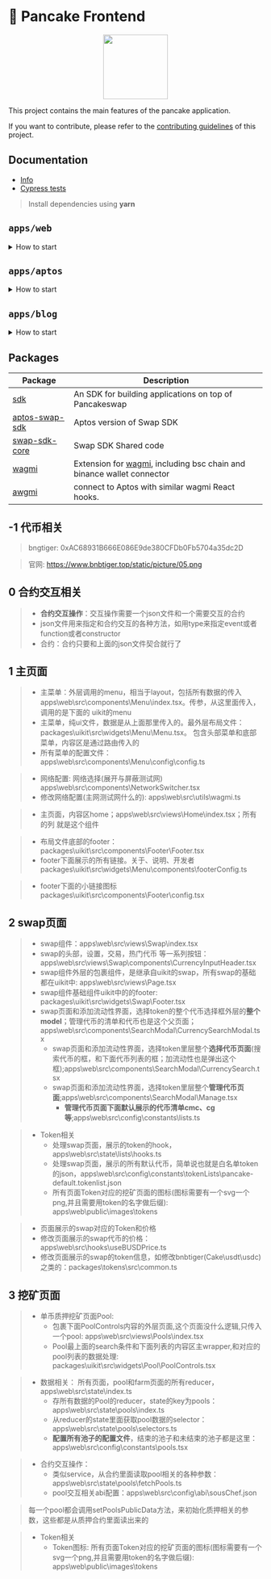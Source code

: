 # 🥞 Pancake Frontend

<p align="center">
  <a href="https://pancakeswap.finance">
      <img src="https://pancakeswap.finance/logo.png" height="128">
  </a>
</p>

This project contains the main features of the pancake application.

If you want to contribute, please refer to the [contributing guidelines](./CONTRIBUTING.md) of this project.

## Documentation

- [Info](doc/Info.md)
- [Cypress tests](doc/Cypress.md)

> Install dependencies using **yarn**

## `apps/web`
<details>
<summary>
How to start
</summary>

```sh
yarn
# 有时候依赖装不上报错，需要到web目录下，yarn run typechain
```

start the development server
```sh
# 跑这个 dev命令，才会映射本地的修改
yarn dev --no-daemon
```

build with production mode
```sh
# 必须加上后面这个  --no-daemon
yarn build  --no-daemon

# start the application after build。这个start命令跑的生产的配置，虽然也会在本地启动项目，但是本地修改了之后 不会触发改变
yarn start  --no-daemon
```
</details>

## `apps/aptos`
<details>
<summary>
How to start
</summary>

```sh
yarn dev:aptos
```
```sh
yarn turbo run build --filter=aptos-web
```
</details>

## `apps/blog`
<details>
<summary>
How to start
</summary>

```sh
yarn dev:blog
```
```sh
yarn turbo run build --filter=blog
```
</details>


## Packages

| Package                                                       | Description                                                                                                            |
|---------------------------------------------------------------|------------------------------------------------------------------------------------------------------------------------|
| [sdk](/packages/swap-sdk)                                     | An SDK for building applications on top of Pancakeswap                                                                 |
| [aptos-swap-sdk](/packages/aptos-swap-sdk)                    | Aptos version of Swap SDK                                                                                              |
| [swap-sdk-core](/packages/swap-sdk-core)                      | Swap SDK Shared code                                                                                                   |
| [wagmi](/packages/wagmi)                                      | Extension for [wagmi](https://github.com/wagmi-dev/wagmi), including bsc chain and binance wallet connector            |
| [awgmi](/packages/awgmi)                                      | connect to Aptos with similar wagmi React hooks.                                                                       |


## -1 代币相关

> bngtiger: 0xAC68931B666E086E9de380CFDb0Fb5704a35dc2D

> 官网: https://www.bnbtiger.top/static/picture/05.png

## 0 合约交互相关

>+ **合约交互操作**：交互操作需要一个json文件和一个需要交互的合约
> + json文件用来指定和合约交互的各种方法，如用type来指定event或者function或者constructor
> + 合约：合约只要和上面的json文件契合就行了

## 1 主页面

>+ 主菜单：外层调用的menu，相当于layout，包括所有数据的传入 apps\web\src\components\Menu\index.tsx。传参，从这里面传入，调用的是下面的 uikit的menu
> + 主菜单，纯ui文件，数据是从上面那里传入的。最外层布局文件：packages\uikit\src\widgets\Menu\Menu.tsx。 包含头部菜单和底部菜单，内容区是通过路由传入的
> + 所有菜单的配置文件：apps\web\src\components\Menu\config\config.ts

>+ 网络配置: 网络选择(展开与屏蔽测试网) apps\web\src\components\NetworkSwitcher.tsx
> + 修改网络配置(主网测试网什么的): apps\web\src\utils\wagmi.ts

>+ 主页面，内容区home；apps\web\src\views\Home\index.tsx；所有的列 就是这个组件

>+ 布局文件底部的footer：packages\uikit\src\components\Footer\Footer.tsx
> + footer下面展示的所有链接。关于、说明、开发者 packages\uikit\src\widgets\Menu\components\footerConfig.ts

> + footer下面的小链接图标 packages\uikit\src\components\Footer\config.tsx


## 2 swap页面

>+ swap组件：apps\web\src\views\Swap\index.tsx
> + swap的头部，设置，交易，热门代币 等一系列按钮：apps\web\src\views\Swap\components\CurrencyInputHeader.tsx
> + swap组件外层的包裹组件，是继承自uikit的swap，所有swap的基础都在uikit中: apps\web\src\views\Page.tsx
> + swap组件基础组件uikit中的的footer: packages\uikit\src\widgets\Swap\Footer.tsx
> + swap页面和添加流动性界面，选择token的整个代币选择框外层的**整个model**；管理代币的清单和代币也是这个父页面；apps\web\src\components\SearchModal\CurrencySearchModal.tsx
>   + swap页面和添加流动性界面，选择token里层整个**选择代币页面**(搜索代币的框，和下面代币列表的框；加流动性也是弹出这个框);apps\web\src\components\SearchModal\CurrencySearch.tsx
>   + swap页面和添加流动性界面，选择token里层整个**管理代币页面**;apps\web\src\components\SearchModal\Manage.tsx
>     + **管理代币页面下面默认展示的代币清单cmc、cg等**;apps\web\src\config\constants\lists.ts

>+ Token相关
>   + 处理swap页面，展示的token的hook，apps\web\src\state\lists\hooks.ts
>   + 处理swap页面，展示的所有默认代币，简单说也就是白名单token的json，apps\web\src\config\constants\tokenLists\pancake-default.tokenlist.json
>   + 所有页面Token对应的挖矿页面的图标(图标需要有一个svg一个png,并且需要用token的名字做后缀): apps\web\public\images\tokens

>+ 页面展示的swap对应的Token和价格
> + 修改页面展示的swap代币的价格：apps\web\src\hooks\useBUSDPrice.ts
> + 修改页面展示的swap的token信息，如修改bnbtiger(Cake\usdt\usdc)之类的：packages\tokens\src\common.ts


## 3 挖矿页面

>+ 单币质押挖矿页面Pool:
>   + 包裹下面PoolControls内容的外层页面,这个页面没什么逻辑,只传入一个pool: apps\web\src\views\Pools\index.tsx
>   + Pool最上面的search条件和下面列表的内容区主wrapper,和对应的pool列表的数据处理: packages\uikit\src\widgets\Pool\PoolControls.tsx

>+ 数据相关： 所有页面，pool和farm页面的所有reducer，apps\web\src\state\index.ts
>   + 存所有数据的Pool的reducer，state的key为pools： apps\web\src\state\pools\index.ts
>   + 从reducer的state里面获取pool数据的selector： apps\web\src\state\pools\selectors.ts
>   + **配置所有池子的配置文件**，结束的池子和未结束的池子都是这里：apps\web\src\config\constants\pools.tsx

>+ 合约交互操作：
>   + 类似service，从合约里面读取pool相关的各种参数：apps\web\src\state\pools\fetchPools.ts
>   + pool交互相关abi配置：apps\web\src\config\abi\sousChef.json

> 每一个pool都会调用setPoolsPublicData方法，来初始化质押相关的参数，这些都是从质押合约里面读出来的

>+ Token相关
>   + Token图标: 所有页面Token对应的挖矿页面的图标(图标需要有一个svg一个png,并且需要用token的名字做后缀): apps\web\public\images\tokens